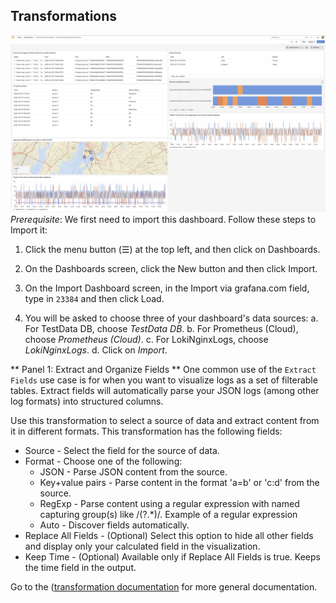 ## Transformations

![Transformation Examples](img/transforms.jpg)
*Prerequisite*: We first need to import this dashboard. Follow these steps to Import it:

1. Click the menu button (☰) at the top left, and then click on Dashboards.
2. On the Dashboards screen, click the New button and then click Import.
3. On the Import Dashboard screen, in the Import via grafana.com field, type in `23384` and then click Load.

4. You will be asked to choose three of your dashboard's data sources:
  a. For TestData DB, choose *TestData DB*.
  b. For Prometheus (Cloud), choose *Prometheus (Cloud)*.
  c. For LokiNginxLogs, choose *LokiNginxLogs*.
  d. Click on *Import*.


** Panel 1: Extract and Organize Fields **
One common use of the `Extract Fields` use case is for when you want to visualize logs as a set of filterable tables. Extract fields will automatically parse your JSON logs (among other log formats) into structured columns.

Use this transformation to select a source of data and extract content from it in different formats. This transformation has the following fields:

  - Source - Select the field for the source of data.
  - Format - Choose one of the following:
    - JSON - Parse JSON content from the source.
    - Key+value pairs - Parse content in the format 'a=b' or 'c:d' from the source.
    - RegExp - Parse content using a regular expression with named capturing group(s) like /(?<NewField>.*)/. Example of a regular expression
    - Auto - Discover fields automatically.
  - Replace All Fields - (Optional) Select this option to hide all other fields and display only your calculated field in the visualization.
  - Keep Time - (Optional) Available only if Replace All Fields is true. Keeps the time field in the output.

Go to the ([transformation documentation]((https://grafana.com/docs/grafana/latest/panels-visualizations/query-transform-data/transform-data/?utm_source=grafana#extract-fields)) for more general documentation.
